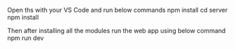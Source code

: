 Open ths with your VS Code and run below commands
npm install
cd server
npm install 

Then after installing all the modules run the web app using below command
npm run dev
